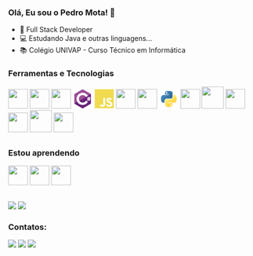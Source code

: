 ### Olá, Eu sou o Pedro Mota! 👋


- 💎 Full Stack Developer
- 💻 Estudando Java e outras linguagens...
- 📚 Colégio UNIVAP - Curso Técnico em Informática

### Ferramentas e Tecnologias

<img src="https://cdn.jsdelivr.net/gh/devicons/devicon/icons/git/git-original.svg" width="40" height="40"/> <img src="https://cdn.jsdelivr.net/gh/devicons/devicon/icons/c/c-original.svg" width="40" height="40"/> <img src="https://cdn.jsdelivr.net/gh/devicons/devicon/icons/cplusplus/cplusplus-original.svg" width="40" height="40"/> <img height="40" width="40" src="https://raw.githubusercontent.com/devicons/devicon/master/icons/csharp/csharp-original.svg"/> <img 
height="40" width="40" src="https://raw.githubusercontent.com/devicons/devicon/master/icons/javascript/javascript-plain.svg"/> <img 
height="40" width="40" src="https://cdn.jsdelivr.net/gh/devicons/devicon/icons/typescript/typescript-original.svg" /> <img src="https://cdn.jsdelivr.net/gh/devicons/devicon/icons/nodejs/nodejs-original.svg" width="40" height="40"/> <img height="40" width="40" src="https://raw.githubusercontent.com/devicons/devicon/master/icons/python/python-original.svg"/>
<img height="40" width="40" src="https://cdn.jsdelivr.net/gh/devicons/devicon/icons/react/react-original.svg" /> <img src="https://cdn.jsdelivr.net/gh/devicons/devicon/icons/bootstrap/bootstrap-original.svg" width="45" height="45" /> <img src="https://cdn.jsdelivr.net/gh/devicons/devicon/icons/laravel/laravel-plain-wordmark.svg" width="40" height="40" /> <img src="https://cdn.jsdelivr.net/gh/devicons/devicon/icons/php/php-original.svg" width="40" height="40"/> <img 
src="https://cdn.jsdelivr.net/gh/devicons/devicon/icons/docker/docker-original.svg" width="45" height="45" /> <img src="https://cdn.jsdelivr.net/gh/devicons/devicon/icons/nextjs/nextjs-original.svg" width="40" height="40" />

##

### Estou aprendendo

<img src="https://cdn.jsdelivr.net/gh/devicons/devicon/icons/java/java-original.svg" width="40" height="40"/> <img 
src="https://cdn.jsdelivr.net/gh/devicons/devicon/icons/arduino/arduino-original.svg" width="40" height="40"/> <img 
height="40" width="40" src="https://cdn.jsdelivr.net/gh/devicons/devicon/icons/kotlin/kotlin-original.svg" />   


##

<div>
<img height="180em" src="https://github-readme-stats.vercel.app/api/top-langs/?username=PedrooMota&layout=compact&langs_count=7&theme=dracula"/>
<img height="180em" src="https://github-readme-stats.vercel.app/api?username=PedrooMota&show_icons=true&theme=dracula&include_all_commits=true&count_private=true"/>
</div>


### Contatos:
<div>
 <a href="https://instagram.com/Pedrooh_mota" target="_blank"><img src="https://img.shields.io/badge/-Instagram-%23E4405F?style=for-the-badge&logo=instagram&logoColor=white" target="_blank"></a>
 <a href = "mailto:pedrohmota2005@gmail.com.com"><img src="https://img.shields.io/badge/Gmail-D14836?style=for-the-badge&logo=gmail&logoColor=white" target="_blank"></a>
 <a href="https://www.linkedin.com/in/pedro-henrique-mota/" target="_blank"><img src="https://img.shields.io/badge/-LinkedIn-%230077B5?style=for-the-badge&logo=linkedin&logoColor=white" target="_blank"></a> 
